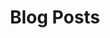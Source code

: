 ---
title: "Blog Posts"
meta_title: "Father and Son Barber Shop blog posts about haircuts, styles, and grooming tips."
description: "Explore the latest articles from Father and Son Barber Shop."
---